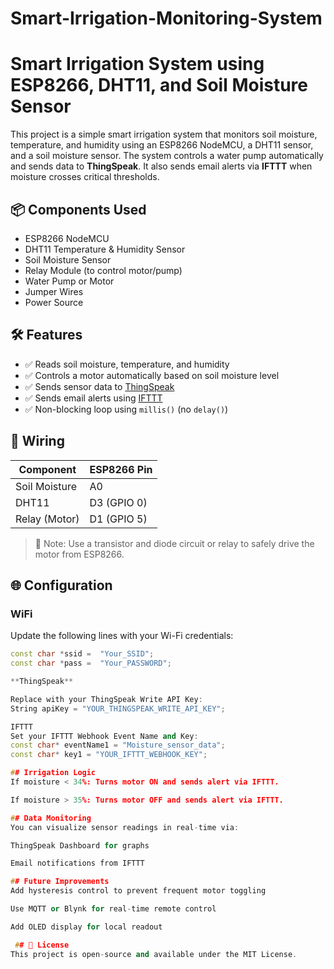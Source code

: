 # Smart-Irrigation-Monitoring-System
# Smart Irrigation System using ESP8266, DHT11, and Soil Moisture Sensor

This project is a simple smart irrigation system that monitors soil moisture, temperature, and humidity using an ESP8266 NodeMCU, a DHT11 sensor, and a soil moisture sensor. The system controls a water pump automatically and sends data to **ThingSpeak**. It also sends email alerts via **IFTTT** when moisture crosses critical thresholds.

## 📦 Components Used

- ESP8266 NodeMCU
- DHT11 Temperature & Humidity Sensor
- Soil Moisture Sensor
- Relay Module (to control motor/pump)
- Water Pump or Motor
- Jumper Wires
- Power Source

## 🛠️ Features

- ✅ Reads soil moisture, temperature, and humidity
- ✅ Controls a motor automatically based on soil moisture level
- ✅ Sends sensor data to [ThingSpeak](https://thingspeak.com/)
- ✅ Sends email alerts using [IFTTT](https://ifttt.com/)
- ✅ Non-blocking loop using `millis()` (no `delay()`)

## 🔌 Wiring

| Component        | ESP8266 Pin |
|------------------|-------------|
| Soil Moisture    | A0          |
| DHT11            | D3 (GPIO 0) |
| Relay (Motor)    | D1 (GPIO 5) |

> 📌 Note: Use a transistor and diode circuit or relay to safely drive the motor from ESP8266.

## 🌐 Configuration

### WiFi

Update the following lines with your Wi-Fi credentials:
```cpp
const char *ssid =  "Your_SSID";
const char *pass =  "Your_PASSWORD";

**ThingSpeak**

Replace with your ThingSpeak Write API Key:
String apiKey = "YOUR_THINGSPEAK_WRITE_API_KEY";

IFTTT
Set your IFTTT Webhook Event Name and Key:
const char* eventName1 = "Moisture_sensor_data";
const char* key1 = "YOUR_IFTTT_WEBHOOK_KEY";

## Irrigation Logic
If moisture < 34%: Turns motor ON and sends alert via IFTTT.

If moisture > 35%: Turns motor OFF and sends alert via IFTTT.

## Data Monitoring
You can visualize sensor readings in real-time via:

ThingSpeak Dashboard for graphs

Email notifications from IFTTT

## Future Improvements
Add hysteresis control to prevent frequent motor toggling

Use MQTT or Blynk for real-time remote control

Add OLED display for local readout

 ## 📄 License
This project is open-source and available under the MIT License.
